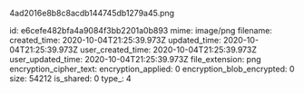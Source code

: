 4ad2016e8b8c8acdb144745db1279a45.png

id: e6cefe482bfa4a9084f3bb2201a0b893
mime: image/png
filename: 
created_time: 2020-10-04T21:25:39.973Z
updated_time: 2020-10-04T21:25:39.973Z
user_created_time: 2020-10-04T21:25:39.973Z
user_updated_time: 2020-10-04T21:25:39.973Z
file_extension: png
encryption_cipher_text: 
encryption_applied: 0
encryption_blob_encrypted: 0
size: 54212
is_shared: 0
type_: 4